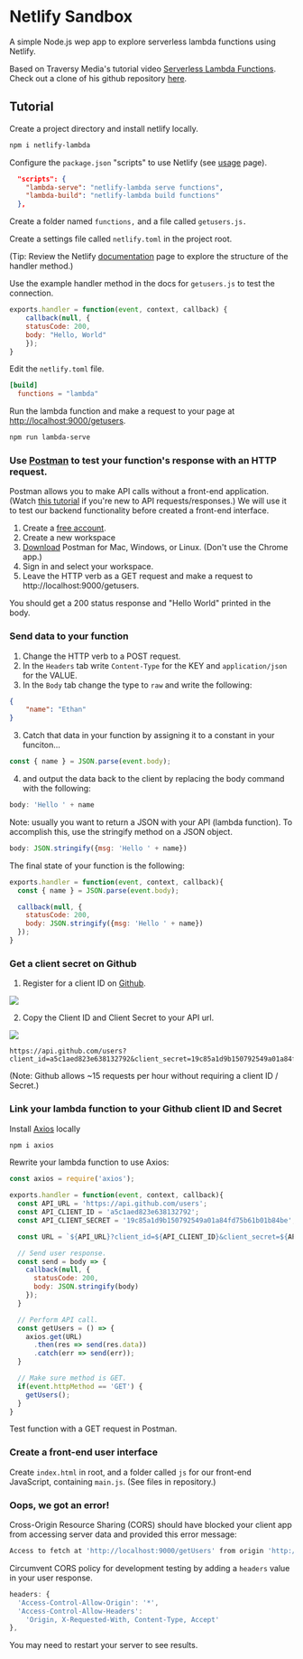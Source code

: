 # Netlify Sandbox

A simple Node.js wep app to explore serverless lambda functions using Netlify.

Based on Traversy Media's tutorial video [Serverless Lambda Functions](https://www.youtube.com/watch?v=drJwMlD9Mjo&list=PLYAz1Lwo4O59VpRXUKHUNvMSSHDXtawEG&index=4). Check out a clone of his github repository [here](https://github.com/akinhwan/netlify_aws_lambda).

## Tutorial

Create a project directory and install netlify locally.

``` bash
npm i netlify-lambda
```

Configure the `package.json` "scripts" to use Netlify (see [usage](https://github.com/netlify/netlify-lambda#usage) page). 

``` json
  "scripts": {
    "lambda-serve": "netlify-lambda serve functions",
    "lambda-build": "netlify-lambda build functions"
  },
```

Create a folder named `functions,` and a file called `getusers.js.`

Create a settings file called `netlify.toml` in the project root.

(Tip: Review the Netlify [documentation](https://www.netlify.com/docs/functions/) page to explore the structure of the handler method.)

Use the example handler method in the docs for `getusers.js` to test the connection.

``` js
exports.handler = function(event, context, callback) {
    callback(null, {
    statusCode: 200,
    body: "Hello, World"
    });
}
```

Edit the `netlify.toml` file.

``` toml
[build]
  functions = "lambda"
```

Run the lambda function and make a request to your page at [http://localhost:9000/getusers](http://localhost:9000/getusers).

``` bash
npm run lambda-serve
```

### Use [Postman](https://www.getpostman.com/) to test your function's response with an HTTP request.

Postman allows you to make API calls without a front-end application. (Watch [this tutorial](https://www.youtube.com/watch?v=q78_AJBGrVw) if you're new to API requests/responses.) We will use it to test our backend functionality before created a front-end interface.

1. Create a [free account](https://identity.getpostman.com/signup?continue=dashboard%3Fevent%3D).
1. Create a new workspace
1. [Download](https://www.getpostman.com/downloads/) Postman for Mac, Windows, or Linux. (Don't use the Chrome app.)
1. Sign in and select your workspace.
1. Leave the HTTP verb as a GET request and make a request to http://localhost:9000/getusers.

You should get a 200 status response and "Hello World" printed in the body.

### Send data to your function

1. Change the HTTP verb to a POST request.
1. In the `Headers` tab write `Content-Type` for the KEY and `application/json` for the VALUE.
1. In the `Body` tab change the type to `raw` and write the following:

``` json
{
    "name": "Ethan"
}
```
3. Catch that data in your function by assigning it to a constant in your funciton...
 ``` js
const { name } = JSON.parse(event.body);
```
4. and output the data back to the client by replacing the body command with the following: 
``` js
body: 'Hello ' + name
```

Note: usually you want to return a JSON with your API (lambda function). To accomplish this, use the stringify method on a JSON object.

``` js
body: JSON.stringify({msg: 'Hello ' + name})
```

The final state of your function is the following:

``` js
exports.handler = function(event, context, callback){
  const { name } = JSON.parse(event.body);

  callback(null, {
    statusCode: 200,
    body: JSON.stringify({msg: 'Hello ' + name})
  });
}
```

### Get a client secret on Github

1. Register for a client ID on [Github](https://github.com/settings/applications/new).

![](https://github.com/king-melchizedek/Netlify-AWS-Lambda/raw/master/images/client_id_registration.PNG)

2. Copy the Client ID and Client Secret to your API url.

![](https://github.com/king-melchizedek/Netlify-AWS-Lambda/raw/master/images/client_id_secret.PNG)

``` url
https://api.github.com/users?client_id=a5c1aed823e638132792&client_secret=19c85a1d9b150792549a01a84fd75b61b01b84be
```

(Note: Github allows ~15 requests per hour without requiring a client ID / Secret.)

### Link your lambda function to your Github client ID and Secret

Install [Axios](https://github.com/axios/axios) locally

``` bash
npm i axios
```

Rewrite your lambda function to use Axios:

``` js
const axios = require('axios');

exports.handler = function(event, context, callback){
  const API_URL = 'https://api.github.com/users';
  const API_CLIENT_ID = 'a5c1aed823e638132792';
  const API_CLIENT_SECRET = '19c85a1d9b150792549a01a84fd75b61b01b84be';

  const URL = `${API_URL}?client_id=${API_CLIENT_ID}&client_secret=${API_CLIENT_SECRET}`;

  // Send user response.
  const send = body => {
    callback(null, {
      statusCode: 200,
      body: JSON.stringify(body)
    });
  }

  // Perform API call.
  const getUsers = () => {
    axios.get(URL)
      .then(res => send(res.data))
      .catch(err => send(err));
  }

  // Make sure method is GET.
  if(event.httpMethod == 'GET') {
    getUsers();
  }
}
```

Test function with a GET request in Postman.

### Create a front-end user interface

Create `index.html` in root, and a folder called `js` for our front-end JavaScript, containing `main.js`. (See files in repository.)

### Oops, we got an error!

Cross-Origin Resource Sharing (CORS) should have blocked your client app from accessing server data and provided this error message:

``` bash
Access to fetch at 'http://localhost:9000/getUsers' from origin 'http://127.0.0.1:5500' has been blocked by CORS policy: No 'Access-Control-Allow-Origin' header is present on the requested resource. If an opaque response serves your needs, set the request's mode to 'no-cors' to fetch the resource with CORS disabled.
```

Circumvent CORS policy for development testing by adding a `headers` value in your user response.

``` js
headers: {
  'Access-Control-Allow-Origin': '*',
  'Access-Control-Allow-Headers':
    'Origin, X-Requested-With, Content-Type, Accept'
},
```

You may need to restart your server to see results.